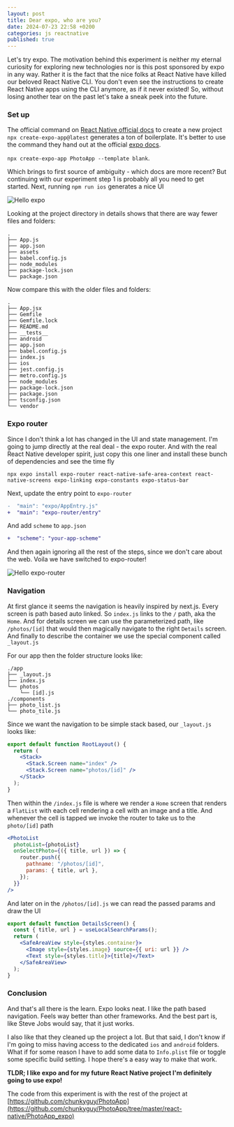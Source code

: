 ```yaml
---
layout: post
title: Dear expo, who are you?
date: 2024-07-23 22:58 +0200
categories: js reactnative
published: true
---
```


Let's try expo. The motivation behind this experiment is neither my eternal curiosity for exploring new technologies nor is this post sponsored by expo in any way. Rather it is the fact that the nice folks at React Native have killed our beloved React Native CLI. You don't even see the instructions to create React Native apps using the CLI anymore, as if it never existed! So, without losing another tear on the past let's take a sneak peek into the future.

### Set up

The official command on [React Native official docs](https://reactnative.dev/docs/environment-setup) to create a new project `npx create-expo-app@latest` generates a ton of boilerplate. It's better to use the command they hand out at the official [expo docs](https://docs.expo.dev/tutorial/create-your-first-app/). 

`npx create-expo-app PhotoApp --template blank`. 

Which brings to first source of ambiguity - which docs are more recent? But continuing with our experiment step 1 is probably all you need to get started. Next, running `npm run ios` generates a nice UI

![Hello expo]({{site.url}}/assets/hello-expo/hello_expo.png)

Looking at the project directory in details shows that there are way fewer files and folders:

```
.
├── App.js
├── app.json
├── assets
├── babel.config.js
├── node_modules
├── package-lock.json
└── package.json
```

Now compare this with the older files and folders:

```
.
├── App.jsx
├── Gemfile
├── Gemfile.lock
├── README.md
├── __tests__
├── android
├── app.json
├── babel.config.js
├── index.js
├── ios
├── jest.config.js
├── metro.config.js
├── node_modules
├── package-lock.json
├── package.json
├── tsconfig.json
└── vendor
```

### Expo router
Since I don't think a lot has changed in the UI and state management. I'm going to jump directly at the real deal - the expo router. And with the real React Native developer spirit, just copy this one liner and install these bunch of dependencies and see the time fly

`npx expo install expo-router react-native-safe-area-context react-native-screens expo-linking expo-constants expo-status-bar`

Next, update the entry point to `expo-router`
```diff
-  "main": "expo/AppEntry.js"
+  "main": "expo-router/entry"
```

And add `scheme` to `app.json`
```diff
+  "scheme": "your-app-scheme"
```

And then again ignoring all the rest of the steps, since we don't care about the web. Voila we have switched to expo-router!

![Hello expo-router]({{site.url}}/assets/hello-expo/hello_expo_router.png)

### Navigation
At first glance it seems the navigation is heavily inspired by next.js. Every screen is path based auto linked. So `index.js` links to the `/` path, aka the `Home`. And for details screen we can use the parameterized path, like `/photos/[id]` that would then magically navigate to the right `Details` screen. And finally to describe the container we use the special component called `_layout.js`

For our app then the folder structure looks like:

```
./app
├── _layout.js
├── index.js
└── photos
    └── [id].js
./components
├── photo_list.js
└── photo_tile.js
```

Since we want the navigation to be simple stack based, our `_layout.js` looks like:

```jsx
export default function RootLayout() {
  return (
    <Stack>
      <Stack.Screen name="index" />
      <Stack.Screen name="photos/[id]" />
    </Stack>
  );
}
```

Then within the `/index.js` file is where we render a `Home` screen that renders a `FlatList` with each cell rendering a cell with an image and a title. And whenever the cell is tapped we invoke the router to take us to the `photo/[id]` path

```jsx
<PhotoList
  photoList={photoList}
  onSelectPhoto={({ title, url }) => {
    router.push({
      pathname: "/photos/[id]",
      params: { title, url },
    });
  }}
/>
```

And later on in the `/photos/[id].js` we can read the passed params and draw the UI

```jsx
export default function DetailsScreen() {
  const { title, url } = useLocalSearchParams();
  return (
    <SafeAreaView style={styles.container}>
      <Image style={styles.image} source={{ uri: url }} />
      <Text style={styles.title}>{title}</Text>
    </SafeAreaView>
  );
}
```

### Conclusion
And that's all there is the learn. Expo looks neat. I like the path based navigation. Feels way better than other frameworks. And the best part is, like Steve Jobs would say, that it just works.

I also like that they cleaned up the project a lot. But that said, I don't know if I'm going to miss having access to the dedicated `ios` and `android` folders. What if for some reason I have to add some data to `Info.plist` file or toggle some specific build setting. I hope there's a easy way to make that work.

**TLDR; I like expo and for my future React Native project I'm definitely going to use expo!**

The code from this experiment is with the rest of the project at [https://github.com/chunkyguy/PhotoApp](https://github.com/chunkyguy/PhotoApp/tree/master/react-native/PhotoApp_expo)